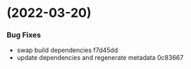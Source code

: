 #  (2022-03-20)


### Bug Fixes

* swap build dependencies f7d45dd
* update dependencies and regenerate metadata 0c83667



